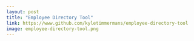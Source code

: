 ```yaml
---
layout: post
title: "Employee Directory Tool"
link: https://www.github.com/kyletimmermans/employee-directory-tool
image: employee-directory-tool.png
---
```

